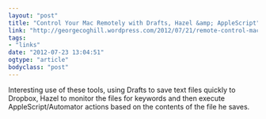 ```yaml
---
layout: "post"
title: "Control Your Mac Remotely with Drafts, Hazel &amp; AppleScript"
link: "http://georgecoghill.wordpress.com/2012/07/21/remote-control-mac-drafts-hazel-applescript/"
tags: 
- "links"
date: "2012-07-23 13:04:51"
ogtype: "article"
bodyclass: "post"
---
```


Interesting use of these tools, using Drafts to save text files quickly to Dropbox, Hazel to monitor the files for keywords and then execute AppleScript/Automator actions based on the contents of the file he saves.